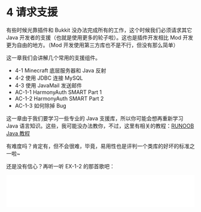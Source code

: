 # 4 请求支援

有些时候光靠插件和 Bukkit 没办法完成所有的工作，这个时候我们必须请求其它 Java 开发者的支援（也就是使用更多的轮子啦）。这也是插件开发相比 Mod 开发更为自由的地方。（Mod 开发使用第三方库也不是不行，但没有那么简单）

这一章我们会讲解几个常用的支援组件。

- 4-1 Minecraft 底层服务器和 Java 反射
- 4-2 使用 JDBC 连接 MySQL
- 4-3 使用 JavaMail 发送邮件
- AC-1-1 HarmonyAuth SMART Part 1
- AC-1-2 HarmonyAuth SMART Part 2
- AC-1-3 如何除掉 Bug

这一章由于我们要学习一些专业的 Java 支援库，所以你可能会想再重新学习 Java 语言知识。这些，我可能没办法教你，不过，这里有相关的教程：[RUNOOB Java 教程](https://www.runoob.com/java/java-tutorial.html)

有难度吗？肯定有，但不会很难，毕竟，易用性也是评判一个类库的好坏的标准之一啦~

还是没有信心？再听一听 EX-1-2 的那首歌吧：

<iframe frameborder="no" border="0" marginwidth="0" marginheight="0" width="100%" height="86" src="//music.163.com/outchain/player?type=2&id=430297477&auto=0&height=66"></iframe>